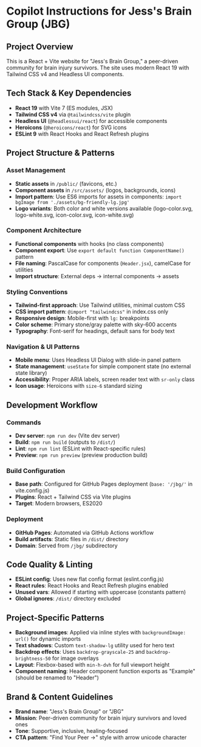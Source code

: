 # Copilot Instructions for Jess's Brain Group (JBG)

## Project Overview
This is a React + Vite website for "Jess's Brain Group," a peer-driven community for brain injury survivors. The site uses modern React 19 with Tailwind CSS v4 and Headless UI components.

## Tech Stack & Key Dependencies
- **React 19** with Vite 7 (ES modules, JSX)
- **Tailwind CSS v4** via `@tailwindcss/vite` plugin
- **Headless UI** (`@headlessui/react`) for accessible components
- **Heroicons** (`@heroicons/react`) for SVG icons
- **ESLint 9** with React Hooks and React Refresh plugins

## Project Structure & Patterns

### Asset Management
- **Static assets** in `/public/` (favicons, etc.)
- **Component assets** in `/src/assets/` (logos, backgrounds, icons)
- **Import pattern**: Use ES6 imports for assets in components: `import bgImage from './assets/bg-friendly-lg.jpg'`
- **Logo variants**: Both color and white versions available (logo-color.svg, logo-white.svg, icon-color.svg, icon-white.svg)

### Component Architecture
- **Functional components** with hooks (no class components)
- **Component export**: Use `export default function ComponentName()` pattern
- **File naming**: PascalCase for components (`Header.jsx`), camelCase for utilities
- **Import structure**: External deps → internal components → assets

### Styling Conventions
- **Tailwind-first approach**: Use Tailwind utilities, minimal custom CSS
- **CSS import pattern**: `@import "tailwindcss"` in index.css only
- **Responsive design**: Mobile-first with `lg:` breakpoints
- **Color scheme**: Primary stone/gray palette with sky-600 accents
- **Typography**: Font-serif for headings, default sans for body text

### Navigation & UI Patterns
- **Mobile menu**: Uses Headless UI Dialog with slide-in panel pattern
- **State management**: `useState` for simple component state (no external state library)
- **Accessibility**: Proper ARIA labels, screen reader text with `sr-only` class
- **Icon usage**: Heroicons with `size-6` standard sizing

## Development Workflow

### Commands
- **Dev server**: `npm run dev` (Vite dev server)
- **Build**: `npm run build` (outputs to `/dist/`)
- **Lint**: `npm run lint` (ESLint with React-specific rules)
- **Preview**: `npm run preview` (preview production build)

### Build Configuration
- **Base path**: Configured for GitHub Pages deployment (`base: '/jbg/'` in vite.config.js)
- **Plugins**: React + Tailwind CSS via Vite plugins
- **Target**: Modern browsers, ES2020

### Deployment
- **GitHub Pages**: Automated via GitHub Actions workflow
- **Build artifacts**: Static files in `/dist/` directory
- **Domain**: Served from `/jbg/` subdirectory

## Code Quality & Linting
- **ESLint config**: Uses new flat config format (eslint.config.js)
- **React rules**: React Hooks and React Refresh plugins enabled
- **Unused vars**: Allowed if starting with uppercase (constants pattern)
- **Global ignores**: `/dist/` directory excluded

## Project-Specific Patterns
- **Background images**: Applied via inline styles with `backgroundImage: url()` for dynamic imports
- **Text shadows**: Custom `text-shadow-lg` utility used for hero text
- **Backdrop effects**: Uses `backdrop-grayscale-25` and `backdrop-brightness-50` for image overlays
- **Layout**: Flexbox-based with `min-h-dvh` for full viewport height
- **Component naming**: Header component function exports as "Example" (should be renamed to "Header")

## Brand & Content Guidelines
- **Brand name**: "Jess's Brain Group" or "JBG"
- **Mission**: Peer-driven community for brain injury survivors and loved ones
- **Tone**: Supportive, inclusive, healing-focused
- **CTA pattern**: "Find Your Peer →" style with arrow unicode character
